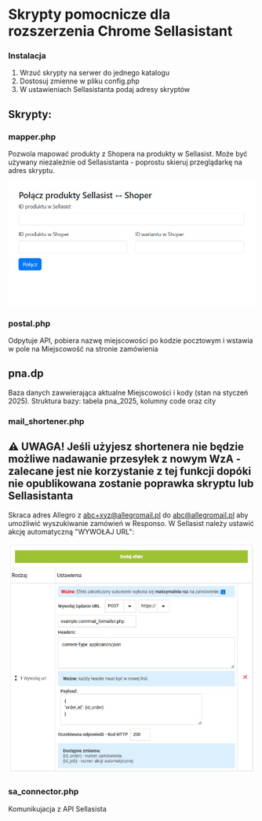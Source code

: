 # Skrypty pomocnicze dla rozszerzenia Chrome Sellasistant

### Instalacja
1. Wrzuć skrypty na serwer do jednego katalogu
2. Dostosuj zmienne w pliku config.php
3. W ustawieniach Sellasistanta podaj adresy skryptów

## Skrypty:

### mapper.php
Pozwola mapować produkty z Shopera na produkty w Sellasist. Może być używany niezależnie od Sellasistanta - poprostu skieruj przeglądarkę na adres skryptu.

![image](./images/mapper.png)

### postal.php
Odpytuje API, pobiera nazwę miejscowości po kodzie pocztowym i wstawia w pole na Miejscowość na stronie zamówienia

## pna.dp
Baza danych zawwierająca aktualne Miejscowości i kody (stan na styczeń 2025). Struktura bazy: tabela pna_2025, kolumny code oraz city

### mail_shortener.php
## ⚠️ UWAGA! Jeśli użyjesz shortenera nie będzie możliwe nadawanie przesyłek z nowym WzA - zalecane jest nie korzystanie z tej funkcji dopóki nie opublikowana zostanie poprawka skryptu lub Sellasistanta
Skraca adres Allegro z abc+xyz@allegromail.pl do abc@allegromail.pl aby umożliwić wyszukiwanie zamówień w Responso.
W Sellasist należy ustawić akcję automatyczną "WYWOŁAJ URL":

![image](./images/mail_shortener.png)

### sa_connector.php
Komunikujacja z API Sellasista
